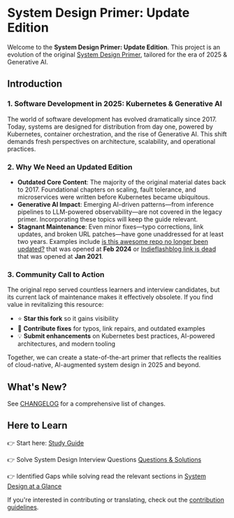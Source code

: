 # System Design Primer: Update Edition

Welcome to the **System Design Primer: Update Edition**. This project is an evolution of the original [System Design Primer](https://github.com/donnemartin/system-design-primer), tailored for the era of 2025 & Generative AI.

## Introduction

### 1. Software Development in 2025: Kubernetes & Generative AI

The world of software development has evolved dramatically since 2017. Today, systems are designed for distribution from day one, powered by Kubernetes, container orchestration, and the rise of Generative AI. This shift demands fresh perspectives on architecture, scalability, and operational practices.

### 2. Why We Need an Updated Edition

- **Outdated Core Content**: The majority of the original material dates back to 2017. Foundational chapters on scaling, fault tolerance, and microservices were written before Kubernetes became ubiquitous.
- **Generative AI Impact**: Emerging AI-driven patterns—from inference pipelines to LLM-powered observability—are not covered in the legacy primer. Incorporating these topics will keep the guide relevant.
- **Stagnant Maintenance**: Even minor fixes—typo corrections, link updates, and broken URL patches—have gone unaddressed for at least two years. Examples include [is this awesome repo no longer been updated?](https://github.com/donnemartin/system-design-primer/issues/840) that was opened at **Feb 2024** or [Indieflashblog link is dead](https://github.com/donnemartin/system-design-primer/issues/501) that was opened at **Jan 2021**.

### 3. Community Call to Action

The original repo served countless learners and interview candidates, but its current lack of maintenance makes it effectively obsolete. If you find value in revitalizing this resource:

- ⭐ **Star this fork** so it gains visibility
- 📝 **Contribute fixes** for typos, link repairs, and outdated examples
- 💡 **Submit enhancements** on Kubernetes best practices, AI-powered architectures, and modern tooling

Together, we can create a state-of-the-art primer that reflects the realities of cloud-native, AI-augmented system design in 2025 and beyond.

## What's New?


See [CHANGELOG](https://github.com/ido777/system-design-primer-update/blob/main/CHANGELOG.md) for a comprehensive list of changes.



## Here to Learn


👉 Start here: [Study Guide](./study_guide.md)  

👉 Solve System Design Interview Questions [Questions & Solutions](./practice.md)

👉 Identified Gaps while solving read the relevant sections in [System Design at a Glance](./design-glance.md)



If you're interested in contributing or translating, check out the [contribution guidelines](https://github.com/ido777/system-design-primer-update/blob/main/CONTRIBUTING.md).
